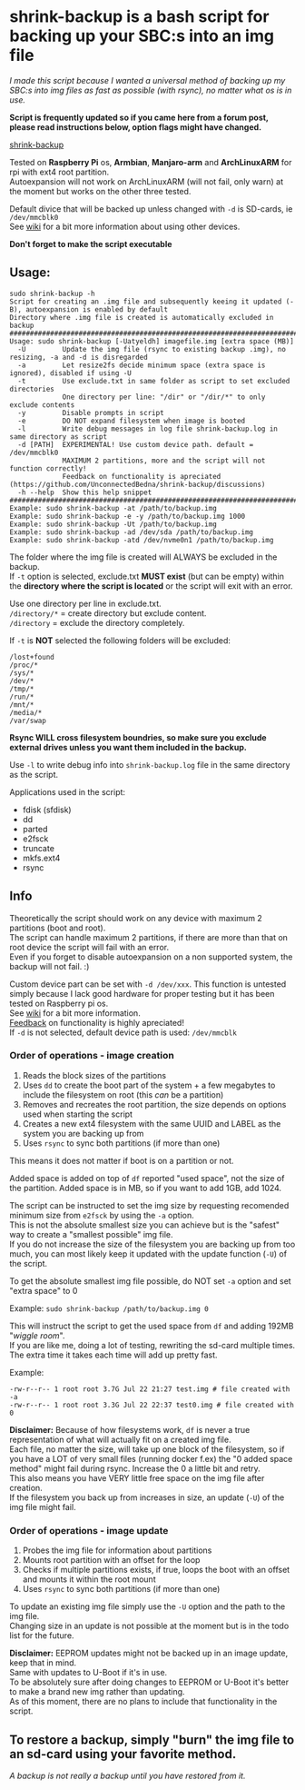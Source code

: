 # shrink-backup is a bash script for backing up your SBC:s into an img file

_I made this script because I wanted a universal method of backing up my SBC:s into img files as fast as possible (with rsync), no matter what os is in use._

**Script is frequently updated so if you came here from a forum post, please read instructions below, option flags might have changed.**

[shrink-backup](shrink-backup)

Tested on **Raspberry Pi** os, **Armbian**, **Manjaro-arm** and **ArchLinuxARM** for rpi with ext4 root partition.<br>
Autoexpansion will not work on ArchLinuxARM (will not fail, only warn) at the moment but works on the other three tested.

Default divice that will be backed up unless changed with `-d` is SD-cards, ie `/dev/mmcblk0`<br>
See [wiki](https://github.com/UnconnectedBedna/shrink-backup/wiki) for a bit more information about using other devices.

**Don't forget to make the script executable**

## Usage:
```
sudo shrink-backup -h
Script for creating an .img file and subsequently keeing it updated (-B), autoexpansion is enabled by default
Directory where .img file is created is automatically excluded in backup
########################################################################
Usage: sudo shrink-backup [-Uatyeldh] imagefile.img [extra space (MB)]
  -U         Update the img file (rsync to existing backup .img), no resizing, -a and -d is disregarded
  -a         Let resize2fs decide minimum space (extra space is ignored), disabled if using -U
  -t         Use exclude.txt in same folder as script to set excluded directories
             One directory per line: "/dir" or "/dir/*" to only exclude contents
  -y         Disable prompts in script
  -e         DO NOT expand filesystem when image is booted
  -l         Write debug messages in log file shrink-backup.log in same directory as script
  -d [PATH]  EXPERIMENTAL! Use custom device path. default = /dev/mmcblk0
             MAXIMUM 2 partitions, more and the script will not function correctly!
             Feedback on functionality is apreciated (https://github.com/UnconnectedBedna/shrink-backup/discussions)
  -h --help  Show this help snippet
########################################################################
Example: sudo shrink-backup -at /path/to/backup.img
Example: sudo shrink-backup -e -y /path/to/backup.img 1000
Example: sudo shrink-backup -Ut /path/to/backup.img
Example: sudo shrink-backup -ad /dev/sda /path/to/backup.img
Example: sudo shrink-backup -atd /dev/nvme0n1 /path/to/backup.img
```

The folder where the img file is created will ALWAYS be excluded in the backup.<br>
If `-t` option is selected, exclude.txt **MUST exist** (but can be empty) within the **directory where the script is located** or the script will exit with an error.

Use one directory per line in exclude.txt.<br>
`/directory/*` = create directory but exclude content.<br>
`/directory` = exclude the directory completely.

If `-t` is **NOT** selected the following folders will be excluded:
```
/lost+found
/proc/*
/sys/*
/dev/*
/tmp/*
/run/*
/mnt/*
/media/*
/var/swap
```

**Rsync WILL cross filesystem boundries, so make sure you exclude external drives unless you want them included in the backup.**

Use `-l` to write debug info into `shrink-backup.log` file in the same directory as the script.

Applications used in the script:
- fdisk (sfdisk)
- dd
- parted
- e2fsck
- truncate
- mkfs.ext4
- rsync

## Info

Theoretically the script should work on any device with maximum 2 partitions (boot and root).<br>
The script can handle maximum 2 partitions, if there are more than that on root device the script will fail with an error.<br>
Even if you forget to disable autoexpansion on a non supported system, the backup will not fail. :)

Custom device part can be set with `-d /dev/xxx`. This function is untested simply because I lack good hardware for proper testing but it has been tested on Raspberry pi os.<br>
See [wiki](https://github.com/UnconnectedBedna/shrink-backup/wiki) for a bit more information.<br>
[Feedback](https://github.com/UnconnectedBedna/shrink-backup/discussions) on functionality is highly apreciated!<br>
If `-d` is not selected, default device path is used: `/dev/mmcblk`

### Order of operations - image creation
1. Reads the block sizes of the partitions
2. Uses `dd` to create the boot part of the system + a few megabytes to include the filesystem on root (this *can* be a partition)
3. Removes and recreates the root partition, the size depends on options used when starting the script
4. Creates a new ext4 filesystem with the same UUID and LABEL as the system you are backing up from
5. Uses `rsync` to sync both partitions (if more than one)

This means it does not matter if boot is on a partition or not.

Added space is added on top of `df` reported "used space", not the size of the partition. Added space is in MB, so if you want to add 1GB, add 1024.

The script can be instructed to set the img size by requesting recomended minimum size from `e2fsck` by using the `-a` option.<br>
This is not the absolute smallest size you can achieve but is the "safest" way to create a "smallest possible" img file.<br>
If you do not increase the size of the filesystem you are backing up from too much, you can most likely keep it updated with the update function (`-U`) of the script.

To get the absolute smallest img file possible, do NOT set `-a` option and set "extra space" to 0

Example: `sudo shrink-backup /path/to/backup.img 0`

This will instruct the script to get the used space from `df` and adding 192MB "*wiggle room*".<br>
If you are like me, doing a lot of testing, rewriting the sd-card multiple times. The extra time it takes each time will add up pretty fast.

Example:
```
-rw-r--r-- 1 root root 3.7G Jul 22 21:27 test.img # file created with -a
-rw-r--r-- 1 root root 3.3G Jul 22 22:37 test0.img # file created with 0
```

**Disclaimer:**
Because of how filesystems work, `df` is never a true representation of what will actually fit on a created img file.<br>
Each file, no matter the size, will take up one block of the filesystem, so if you have a LOT of very small files (running docker f.ex) the "0 added space method" might fail during rsync. Increase the 0 a little bit and retry.<br>
This also means you have VERY little free space on the img file after creation.<br>
If the filesystem you back up from increases in size, an update (`-U`) of the img file might fail.

### Order of operations - image update
1. Probes the img file for information about partitions
2. Mounts root partition with an offset for the loop
3. Checks if multiple partitions exists, if true, loops the boot with an offset and mounts it within the root mount
4. Uses `rsync` to sync both partitions (if more than one)

To update an existing img file simply use the `-U` option and the path to the img file.<br>
Changing size in an update is not possible at the moment but is in the todo list for the future.

**Disclaimer:**
EEPROM updates might not be backed up in an image update, keep that in mind.<br>
Same with updates to U-Boot if it's in use.<br>
To be absolutely sure after doing changes to EEPROM or U-Boot it's better to make a brand new img rather than updating.<br>
As of this moment, there are no plans to include that functionality in the script.

## To restore a backup, simply "burn" the img file to an sd-card using your favorite method.

*A backup is not really a backup until you have restored from it.*
